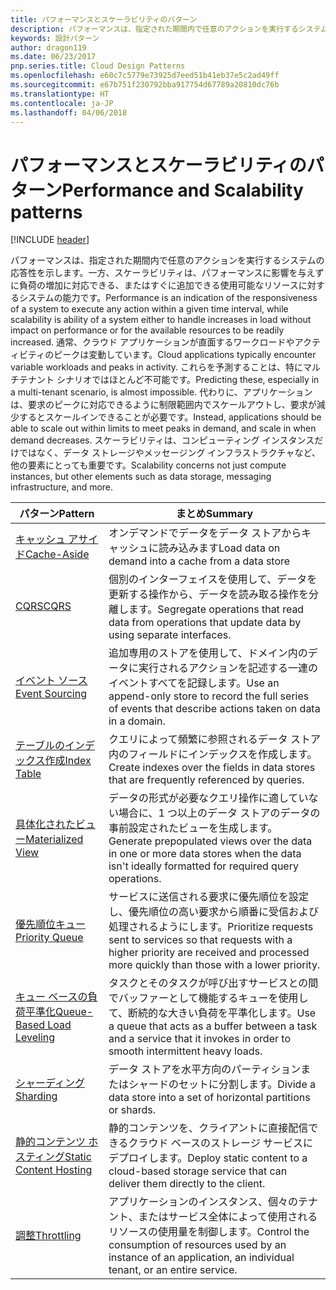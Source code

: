 ```yaml
---
title: パフォーマンスとスケーラビリティのパターン
description: パフォーマンスは、指定された期間内で任意のアクションを実行するシステムの応答性を示します。一方、スケーラビリティは、パフォーマンスに影響を与えずに負荷の増加に対応できる、またはすぐに追加できる使用可能なリソースに対するシステムの能力です。 通常、クラウド アプリケーションが直面するワークロードやアクティビティのピークは変動しています。 これらを予測することは、特にマルチテナント シナリオではほとんど不可能です。 代わりに、アプリケーションは、要求のピークに対応できるように制限範囲内でスケールアウトし、要求が減少するとスケールインできることが必要です。 スケーラビリティは、コンピューティング インスタンスだけではなく、データ ストレージやメッセージング インフラストラクチャなど、他の要素にとっても重要です。
keywords: 設計パターン
author: dragon119
ms.date: 06/23/2017
pnp.series.title: Cloud Design Patterns
ms.openlocfilehash: e60c7c5779e73925d7eed51b41eb37e5c2ad49ff
ms.sourcegitcommit: e67b751f230792bba917754d67789a20810dc76b
ms.translationtype: HT
ms.contentlocale: ja-JP
ms.lasthandoff: 04/06/2018
---
```

# <a name="performance-and-scalability-patterns"></a><span data-ttu-id="c84fc-108">パフォーマンスとスケーラビリティのパターン</span><span class="sxs-lookup"><span data-stu-id="c84fc-108">Performance and Scalability patterns</span></span>

[!INCLUDE [header](../../_includes/header.md)]

<span data-ttu-id="c84fc-109">パフォーマンスは、指定された期間内で任意のアクションを実行するシステムの応答性を示します。一方、スケーラビリティは、パフォーマンスに影響を与えずに負荷の増加に対応できる、またはすぐに追加できる使用可能なリソースに対するシステムの能力です。</span><span class="sxs-lookup"><span data-stu-id="c84fc-109">Performance is an indication of the responsiveness of a system to execute any action within a given time interval, while scalability is ability of a system either to handle increases in load without impact on performance or for the available resources to be readily increased.</span></span> <span data-ttu-id="c84fc-110">通常、クラウド アプリケーションが直面するワークロードやアクティビティのピークは変動しています。</span><span class="sxs-lookup"><span data-stu-id="c84fc-110">Cloud applications typically encounter variable workloads and peaks in activity.</span></span> <span data-ttu-id="c84fc-111">これらを予測することは、特にマルチテナント シナリオではほとんど不可能です。</span><span class="sxs-lookup"><span data-stu-id="c84fc-111">Predicting these, especially in a multi-tenant scenario, is almost impossible.</span></span> <span data-ttu-id="c84fc-112">代わりに、アプリケーションは、要求のピークに対応できるように制限範囲内でスケールアウトし、要求が減少するとスケールインできることが必要です。</span><span class="sxs-lookup"><span data-stu-id="c84fc-112">Instead, applications should be able to scale out within limits to meet peaks in demand, and scale in when demand decreases.</span></span> <span data-ttu-id="c84fc-113">スケーラビリティは、コンピューティング インスタンスだけではなく、データ ストレージやメッセージング インフラストラクチャなど、他の要素にとっても重要です。</span><span class="sxs-lookup"><span data-stu-id="c84fc-113">Scalability concerns not just compute instances, but other elements such as data storage, messaging infrastructure, and more.</span></span>


|                           <span data-ttu-id="c84fc-114">パターン</span><span class="sxs-lookup"><span data-stu-id="c84fc-114">Pattern</span></span>                            |                                                                        <span data-ttu-id="c84fc-115">まとめ</span><span class="sxs-lookup"><span data-stu-id="c84fc-115">Summary</span></span>                                                                         |
|--------------------------------------------------------------|--------------------------------------------------------------------------------------------------------------------------------------------------------|
|               [<span data-ttu-id="c84fc-116">キャッシュ アサイド</span><span class="sxs-lookup"><span data-stu-id="c84fc-116">Cache-Aside</span></span>](../cache-aside.md)               |                                                   <span data-ttu-id="c84fc-117">オンデマンドでデータをデータ ストアからキャッシュに読み込みます</span><span class="sxs-lookup"><span data-stu-id="c84fc-117">Load data on demand into a cache from a data store</span></span>                                                   |
|                      [<span data-ttu-id="c84fc-118">CQRS</span><span class="sxs-lookup"><span data-stu-id="c84fc-118">CQRS</span></span>](../cqrs.md)                      |                           <span data-ttu-id="c84fc-119">個別のインターフェイスを使用して、データを更新する操作から、データを読み取る操作を分離します。</span><span class="sxs-lookup"><span data-stu-id="c84fc-119">Segregate operations that read data from operations that update data by using separate interfaces.</span></span>                           |
|            [<span data-ttu-id="c84fc-120">イベント ソース</span><span class="sxs-lookup"><span data-stu-id="c84fc-120">Event Sourcing</span></span>](../event-sourcing.md)            |                     <span data-ttu-id="c84fc-121">追加専用のストアを使用して、ドメイン内のデータに実行されるアクションを記述する一連のイベントすべてを記録します。</span><span class="sxs-lookup"><span data-stu-id="c84fc-121">Use an append-only store to record the full series of events that describe actions taken on data in a domain.</span></span>                      |
|               [<span data-ttu-id="c84fc-122">テーブルのインデックス作成</span><span class="sxs-lookup"><span data-stu-id="c84fc-122">Index Table</span></span>](../index-table.md)               |                                <span data-ttu-id="c84fc-123">クエリによって頻繁に参照されるデータ ストア内のフィールドにインデックスを作成します。</span><span class="sxs-lookup"><span data-stu-id="c84fc-123">Create indexes over the fields in data stores that are frequently referenced by queries.</span></span>                                |
|         [<span data-ttu-id="c84fc-124">具体化されたビュー</span><span class="sxs-lookup"><span data-stu-id="c84fc-124">Materialized View</span></span>](../materialized-view.md)         |       <span data-ttu-id="c84fc-125">データの形式が必要なクエリ操作に適していない場合に、1 つ以上のデータ ストアのデータの事前設定されたビューを生成します。</span><span class="sxs-lookup"><span data-stu-id="c84fc-125">Generate prepopulated views over the data in one or more data stores when the data isn't ideally formatted for required query operations.</span></span>        |
|            [<span data-ttu-id="c84fc-126">優先順位キュー</span><span class="sxs-lookup"><span data-stu-id="c84fc-126">Priority Queue</span></span>](../priority-queue.md)            | <span data-ttu-id="c84fc-127">サービスに送信される要求に優先順位を設定し、優先順位の高い要求から順番に受信および処理されるようにします。</span><span class="sxs-lookup"><span data-stu-id="c84fc-127">Prioritize requests sent to services so that requests with a higher priority are received and processed more quickly than those with a lower priority.</span></span> |
| [<span data-ttu-id="c84fc-128">キュー ベースの負荷平準化</span><span class="sxs-lookup"><span data-stu-id="c84fc-128">Queue-Based Load Leveling</span></span>](../queue-based-load-leveling.md) |              <span data-ttu-id="c84fc-129">タスクとそのタスクが呼び出すサービスとの間でバッファーとして機能するキューを使用して、断続的な大きい負荷を平準化します。</span><span class="sxs-lookup"><span data-stu-id="c84fc-129">Use a queue that acts as a buffer between a task and a service that it invokes in order to smooth intermittent heavy loads.</span></span>               |
|                  [<span data-ttu-id="c84fc-130">シャーディング</span><span class="sxs-lookup"><span data-stu-id="c84fc-130">Sharding</span></span>](../sharding.md)                  |                                           <span data-ttu-id="c84fc-131">データ ストアを水平方向のパーティションまたはシャードのセットに分割します。</span><span class="sxs-lookup"><span data-stu-id="c84fc-131">Divide a data store into a set of horizontal partitions or shards.</span></span>                                           |
|    [<span data-ttu-id="c84fc-132">静的コンテンツ ホスティング</span><span class="sxs-lookup"><span data-stu-id="c84fc-132">Static Content Hosting</span></span>](../static-content-hosting.md)    |                          <span data-ttu-id="c84fc-133">静的コンテンツを、クライアントに直接配信できるクラウド ベースのストレージ サービスにデプロイします。</span><span class="sxs-lookup"><span data-stu-id="c84fc-133">Deploy static content to a cloud-based storage service that can deliver them directly to the client.</span></span>                          |
|                [<span data-ttu-id="c84fc-134">調整</span><span class="sxs-lookup"><span data-stu-id="c84fc-134">Throttling</span></span>](../throttling.md)                |                <span data-ttu-id="c84fc-135">アプリケーションのインスタンス、個々のテナント、またはサービス全体によって使用されるリソースの使用量を制御します。</span><span class="sxs-lookup"><span data-stu-id="c84fc-135">Control the consumption of resources used by an instance of an application, an individual tenant, or an entire service.</span></span>                 |

